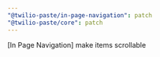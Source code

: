 ```yaml
---
"@twilio-paste/in-page-navigation": patch
"@twilio-paste/core": patch
---
```


[In Page Navigation] make items scrollable
